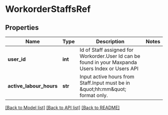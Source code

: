 # WorkorderStaffsRef

## Properties
Name | Type | Description | Notes
------------ | ------------- | ------------- | -------------
**user_id** | **int** | Id of Staff assigned for Workorder.User Id can be found in your Maxpanda Users Index or Users API | 
**active_labour_hours** | **str** | Input active hours from Staff.Input must be in \&quot;hh:mm\&quot; format only. | 

[[Back to Model list]](../README.md#documentation-for-models) [[Back to API list]](../README.md#documentation-for-api-endpoints) [[Back to README]](../README.md)

